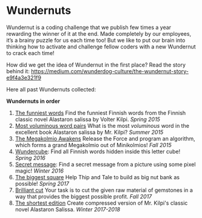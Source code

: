 # Wundernuts

Wundernut is a coding challenge that we publish few times a year rewarding the winner of it at the end. Made completely by our employees, it’s a brainy puzzle for us each time too! But we like to put our brain into thinking how to activate and challenge fellow coders with a new Wundernut to crack each time!

How did we get the idea of Wundernut in the first place? Read the story behind it: https://medium.com/wunderdog-culture/the-wundernut-story-e9f4a3e321f9

Here all past Wundernuts collected:

**Wundernuts in order**

1. [The funniest words](https://github.com/wunderdogsw/wunderpahkina-vol1/) Find the funniest Finnish words from the Finnish classic novel Alastaron salissa by Volter Kilpi. *Spring 2015*
2. [Most voluminous word pairs](https://github.com/wunderdogsw/wunderpahkina-vol2) What is the most *voluminous* word in the excellent book Alastaron salissa by Mr. Kilpi? *Summer 2015*
3. [The Megakolmio Awakens](https://github.com/wunderdogsw/wunderpahkina-vol3) Release the Force and program an algorithm, which forms a grand Megakolmio out of Minikolmios! *Fall 2015*
4. [Wundercube](https://github.com/wunderdogsw/wunderpahkina-vol4): Find all Finnish words hidden inside this letter cube! *Spring 2016*
5. [Secret message](https://github.com/wunderdogsw/wunderpahkina-vol5): Find a secret message from a picture using some pixel magic! *Winter 2016*
6. [The biggest square](https://github.com/wunderdogsw/wunderpahkina-vol6/) Help Thip and Tale to build as big nut bank as possible! *Spring 2017*
7. [Brilliant cut](https://github.com/wunderdogsw/wunderpahkina-vol7/) Your task is to cut the given raw material of gemstones in a way that provides the biggest possible profit. *Fall 2017*
8. [The shortest edition](https://github.com/wunderdogsw/wunderpahkina-vol8/) Create compressed version of Mr. Kilpi's classic novel Alastaron Salissa. *Winter 2017-2018*
